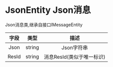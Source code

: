 # JsonEntity Json消息

Json消息类,继承自接口IMessageEntity

| 字段  |  类型  |           描述            |
| :---: | :----: | :-----------------------: |
| Json  | string |        Json字符串         |
| ResId | string | 消息ResId(类似于唯一标识) |

